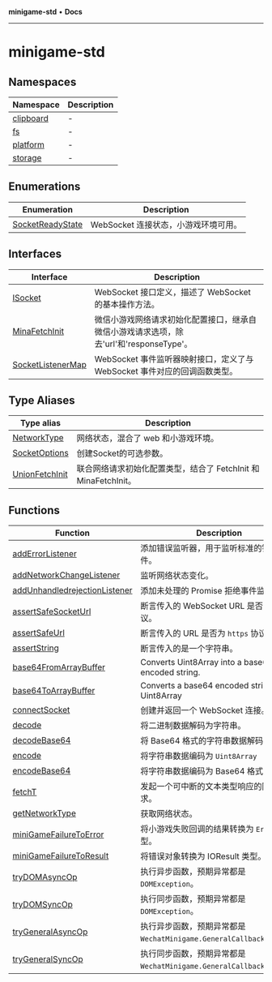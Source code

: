 **minigame-std** • **Docs**

***

# minigame-std

## Namespaces

| Namespace | Description |
| ------ | ------ |
| [clipboard](namespaces/clipboard/README.md) | - |
| [fs](namespaces/fs/README.md) | - |
| [platform](namespaces/platform/README.md) | - |
| [storage](namespaces/storage/README.md) | - |

## Enumerations

| Enumeration | Description |
| ------ | ------ |
| [SocketReadyState](enumerations/SocketReadyState.md) | WebSocket 连接状态，小游戏环境可用。 |

## Interfaces

| Interface | Description |
| ------ | ------ |
| [ISocket](interfaces/ISocket.md) | WebSocket 接口定义，描述了 WebSocket 的基本操作方法。 |
| [MinaFetchInit](interfaces/MinaFetchInit.md) | 微信小游戏网络请求初始化配置接口，继承自微信小游戏请求选项，除去'url'和'responseType'。 |
| [SocketListenerMap](interfaces/SocketListenerMap.md) | WebSocket 事件监听器映射接口，定义了与 WebSocket 事件对应的回调函数类型。 |

## Type Aliases

| Type alias | Description |
| ------ | ------ |
| [NetworkType](type-aliases/NetworkType.md) | 网络状态，混合了 web 和小游戏环境。 |
| [SocketOptions](type-aliases/SocketOptions.md) | 创建Socket的可选参数。 |
| [UnionFetchInit](type-aliases/UnionFetchInit.md) | 联合网络请求初始化配置类型，结合了 FetchInit 和 MinaFetchInit。 |

## Functions

| Function | Description |
| ------ | ------ |
| [addErrorListener](functions/addErrorListener.md) | 添加错误监听器，用于监听标准的错误事件。 |
| [addNetworkChangeListener](functions/addNetworkChangeListener.md) | 监听网络状态变化。 |
| [addUnhandledrejectionListener](functions/addUnhandledrejectionListener.md) | 添加未处理的 Promise 拒绝事件监听器。 |
| [assertSafeSocketUrl](functions/assertSafeSocketUrl.md) | 断言传入的 WebSocket URL 是否为 `wss` 协议。 |
| [assertSafeUrl](functions/assertSafeUrl.md) | 断言传入的 URL 是否为 `https` 协议。 |
| [assertString](functions/assertString.md) | 断言传入的是一个字符串。 |
| [base64FromArrayBuffer](functions/base64FromArrayBuffer.md) | Converts Uint8Array into a base64 encoded string. |
| [base64ToArrayBuffer](functions/base64ToArrayBuffer.md) | Converts a base64 encoded string to an Uint8Array |
| [connectSocket](functions/connectSocket.md) | 创建并返回一个 WebSocket 连接。 |
| [decode](functions/decode.md) | 将二进制数据解码为字符串。 |
| [decodeBase64](functions/decodeBase64.md) | 将 Base64 格式的字符串数据解码。 |
| [encode](functions/encode.md) | 将字符串数据编码为 `Uint8Array` |
| [encodeBase64](functions/encodeBase64.md) | 将字符串数据编码为 Base64 格式。 |
| [fetchT](functions/fetchT.md) | 发起一个可中断的文本类型响应的网络请求。 |
| [getNetworkType](functions/getNetworkType.md) | 获取网络状态。 |
| [miniGameFailureToError](functions/miniGameFailureToError.md) | 将小游戏失败回调的结果转换为 `Error` 类型。 |
| [miniGameFailureToResult](functions/miniGameFailureToResult.md) | 将错误对象转换为 IOResult 类型。 |
| [tryDOMAsyncOp](functions/tryDOMAsyncOp.md) | 执行异步函数，预期异常都是 `DOMException`。 |
| [tryDOMSyncOp](functions/tryDOMSyncOp.md) | 执行同步函数，预期异常都是 `DOMException`。 |
| [tryGeneralAsyncOp](functions/tryGeneralAsyncOp.md) | 执行异步函数，预期异常都是 `WechatMinigame.GeneralCallbackResult`。 |
| [tryGeneralSyncOp](functions/tryGeneralSyncOp.md) | 执行同步函数，预期异常都是 `WechatMinigame.GeneralCallbackResult`。 |
